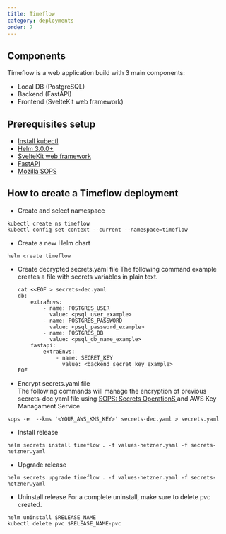 ```yaml
---
title: Timeflow
category: deployments
order: 7
---
```


## Components
Timeflow is a web application build with 3 main components:

* Local DB (PostgreSQL)
* Backend (FastAPI)
* Frontend (SvelteKit web framework)

## Prerequisites setup
* <a href="https://iandradec.github.io/documentation/index.html" target="_blank"> Install kubectl </a> 
* <a href="https://iandradec.github.io/documentation/index.html" target="_blank"> Helm 3.0.0+ </a> 
* <a href="https://svelte.dev/" target="_blank"> SvelteKit web framework </a>
* <a href="https://fastapi.tiangolo.com/" target="_blank"> FastAPI </a>
* <a href="https://github.com/mozilla/sops" target="_blank"> Mozilla SOPS </a>

## How to create a Timeflow deployment
* Create and select namespace
``` 
kubectl create ns timeflow  
kubectl config set-context --current --namespace=timeflow
```
* Create a new Helm chart
```
helm create timeflow
```
* Create decrypted secrets.yaml file
The following command example creates a file with secrets variables in plain text.
  ```
  cat <<EOF > secrets-dec.yaml
  db:
      extraEnvs:
          - name: POSTGRES_USER
            value: <psql_user_example>
          - name: POSTGRES_PASSWORD
            value: <psql_password_example>
          - name: POSTGRES_DB
            value: <psql_db_name_example>
      fastapi:
          extraEnvs:
              - name: SECRET_KEY
                value: <backend_secret_key_example>
  EOF
  ```
* Encrypt secrets.yaml file   
  The following commands will manage the encryption of previous secrets-dec.yaml file using <a href="https://github.com/mozilla/sops" target="_blank"> SOPS: Secrets OperationS </a> and AWS Key Managament Service.
``` 
sops -e  --kms '<YOUR_AWS_KMS_KEY>' secrets-dec.yaml > secrets.yaml 
```

* Install release
```
helm secrets install timeflow . -f values-hetzner.yaml -f secrets-hetzner.yaml
```

* Upgrade release 
```
helm secrets upgrade timeflow . -f values-hetzner.yaml -f secrets-hetzner.yaml 
```
 
* Uninstall release
For a complete uninstall, make sure to delete pvc created.
``` 
helm uninstall $RELEASE_NAME
kubectl delete pvc $RELEASE_NAME-pvc
```

